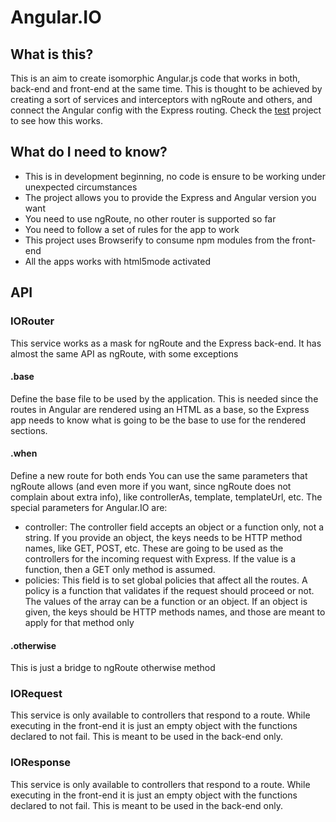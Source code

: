 # Angular.IO

## What is this?

This is an aim to create isomorphic Angular.js code that works in both, back-end and front-end at the same time.
This is thought to be achieved by creating a sort of services and interceptors with ngRoute and others, and connect the Angular config with the Express routing.
Check the [test](https://github.com/diestrin/AngularIO-Test) project to see how this works.

## What do I need to know?

- This is in development beginning, no code is ensure to be working under unexpected circumstances
- The project allows you to provide the Express and Angular version you want
- You need to use ngRoute, no other router is supported so far
- You need to follow a set of rules for the app to work
- This project uses Browserify to consume npm modules from the front-end
- All the apps works with html5mode activated

## API

### IORouter

This service works as a mask for ngRoute and the Express back-end.
It has almost the same API as ngRoute, with some exceptions

#### .base

Define the base file to be used by the application.
This is needed since the routes in Angular are rendered using an HTML as a base, so the Express app needs to know what is going to be the base to use for the rendered sections.

#### .when

Define a new route for both ends
You can use the same parameters that ngRoute allows (and even more if you want, since ngRoute does not complain about extra info), like controllerAs, template, templateUrl, etc.
The special parameters for Angular.IO are:

- controller: The controller field accepts an object or a function only, not a string. If you provide an object, the keys needs to be HTTP method names, like GET, POST, etc. These are going to be used as the controllers for the incoming request with Express. If the value is a function, then a GET only method is assumed.
- policies: This field is to set global policies that affect all the routes. A policy is a function that validates if the request should proceed or not. The values of the array can be a function or an object. If an object is given, the keys should be HTTP methods names, and those are meant to apply for that method only

#### .otherwise

This is just a bridge to ngRoute otherwise method

### IORequest

This service is only available to controllers that respond to a route.
While executing in the front-end it is just an empty object with the functions declared to not fail.
This is meant to be used in the back-end only.

### IOResponse

This service is only available to controllers that respond to a route.
While executing in the front-end it is just an empty object with the functions declared to not fail.
This is meant to be used in the back-end only.


